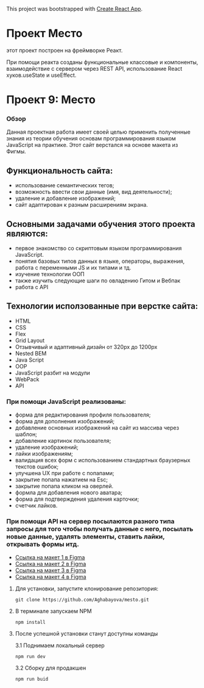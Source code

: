 This project was bootstrapped with [Create React App](https://github.com/facebook/create-react-app).

# Проект Место

этот проект построен на фреймворке Реакт. 

При помощи реакта созданы функциональные классовые и компоненты, взаимодействие с сервером через REST API,
использование React хуков.useState и useEffect.

# Проект 9: Место

### Обзор
Данная проектная работа имеет своей целью применить полученные знания из теории обучения основам программирования языком JavaScript на практике. Этот сайт верстался на основе макета из Фигмы. 

## Функциональность сайта: 

* использование семантических тегов;
* возможность ввести свои данные (имя, вид деятельности);
* удаление и добавление изображений; 
* сайт адаптирован к разным расширениям экрана. 

## Основными задачами обучения этого проекта являются:

* первое знакомство со скриптовым языком программирования JavaScript.
* понятия базовых типов данных в языке, операторы, выражения, работа с переменными JS и их типами и тд.
* изучение технологии ООП
* также изучить следующие шаги по овладению Гитом и Вебпак
* работа с API


## Технологии исползованные при верстке сайта: 

* HTML
* CSS
* Flex
* Grid Layout
* Отзывчивый и адаптивный дизайн от 320px до 1200px
* Nested BEM
* Java Script
* OOP
* JavaScript разбит на модули
* WebPack
* API

### При помощи JavaScript реализованы:
* форма для редактирования профиля пользователя;
* форма для дополнения изображений; 
* добавление основных изображений на сайт из массива через шаблон;
* добавление картинок пользователя;
* удаление изображений; 
* лайки изображениям; 
* валидация всех форм с использованием стандартных браузерных текстов ошибок;
* улучшена UX при работе с попапами;
* закрытие попапа нажатием на Esc;
* закрытие попапа кликом на оверлей.
* формла для добавления нового аватара;
* форма для подтверждения удаления карточки;
* счетчик лайков.

### При помощи API на сервер посылаются разного типа запросы для того чтобы получать данные с него, посылать новые данные, удалять элементы, ставить лайки, открывать формы итд.    



* [Ссылка на макет 1 в Figma](https://www.figma.com/file/StZjf8HnoeLdiXS7dYrLAh/JavaScript.-Sprint-4)
* [Ссылка на макет 2 в Figma](https://www.figma.com/file/nlYpT4VhFiwimn2YlncrcF/JavaScript.-Sprint-5)
* [Ссылка на макет 3 в Figma](https://www.figma.com/file/XNaGNEZD5NEjeyJzAT4gMb/JavaScript.-Sprint-6)
* [Ссылка на макет 4 в Figma](https://www.figma.com/file/hhhIavVTeuilfPPZ6sbifl/JavaScript.-Sprint-9)



1. Для установки, запустите клонирование репозитория:
    ```
    git clone https://github.com/Aghabayova/mesto.git
    ```

2. В терминале запускаем NPM
    ```
    npm install
    ```

3. После успешной установки станут доступны команды 

    3.1 Поднимаем локальный сервер
    ```
    npm run dev
    ```

    3.2 Сборку для продакшен
    ```
    npm run buid
    ```